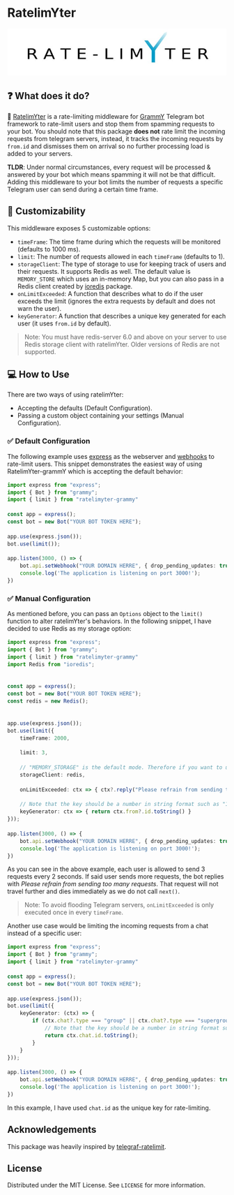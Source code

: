 # RatelimYter

<p align="center">
  <a href="https://github.com/Amir-Zouerami/ratelimYter-grammY">
    <img src="./RATE_LIMYTER.jpg" alt="ratelimYter Logo">
  </a>
</p>

## ❓ What does it do?

🔌 [RatelimYter](https://github.com/Amir-Zouerami/ratelimYter-grammY) is a rate-limiting middleware for [GrammY](https://grammy.dev/) Telegram bot framework to rate-limit users and stop them from spamming requests to your bot. You should note that this package **does not** rate limit the incoming requests from telegram servers, instead, it tracks the incoming requests by `from.id` and dismisses them on arrival so no further processing load is added to your servers.

**TLDR**: Under normal circumstances, every request will be processed & answered by your bot which means spamming it will not be that difficult. Adding this middleware to your bot limits the number of requests a specific Telegram user can send during a certain time frame.

## 🔧 Customizability
This middleware exposes 5 customizable options:
- `timeFrame`: The time frame during which the requests will be monitored (defaults to 1000 ms).
- `limit`: The number of requests allowed in each `timeFrame` (defaults to 1).
- `storageClient`: The type of storage to use for keeping track of users and their requests. It supports Redis as well. The default value is `MEMORY_STORE` which uses an in-memory Map, but you can also pass in a Redis client created by [ioredis](https://github.com/luin/ioredis) package.
- `onLimitExceeded`: A function that describes what to do if the user exceeds the limit (ignores the extra requests by default and does not warn the user).
- `keyGenerator`: A function that describes a unique key generated for each user (it uses `from.id` by default).

> Note: You must have redis-server 6.0 and above on your server to use Redis storage client with ratelimYter. Older versions of Redis are not supported.

## 💻 How to Use
There are two ways of using ratelimYter:
- Accepting the defaults (Default Configuration).
- Passing a custom object containing your settings (Manual Configuration).

### ✅ Default Configuration

The following example uses [express](https://github.com/expressjs/express) as the webserver and [webhooks](https://grammy.dev/guide/deployment-types.html) to rate-limit users. This snippet demonstrates the easiest way of using RatelimYter-grammY which is accepting the default behavior:

``` typescript
import express from "express";
import { Bot } from "grammy";
import { limit } from "ratelimyter-grammy"

const app = express();
const bot = new Bot("YOUR BOT TOKEN HERE");

app.use(express.json());
bot.use(limit());

app.listen(3000, () => {
    bot.api.setWebhook("YOUR DOMAIN HERRE", { drop_pending_updates: true });
    console.log('The application is listening on port 3000!');
})
```

### ✅ Manual Configuration

As mentioned before, you can pass an `Options` object to the `limit()` function to alter ratelimYter's behaviors. In the following snippet, I have decided to use Redis as my storage option:

``` typescript
import express from "express";
import { Bot } from "grammy";
import { limit } from "ratelimyter-grammy"
import Redis from "ioredis";


const app = express();
const bot = new Bot("YOUR BOT TOKEN HERE");
const redis = new Redis();


app.use(express.json());
bot.use(limit({
    timeFrame: 2000,

    limit: 3,

    // "MEMORY_STORAGE" is the default mode. Therefore if you want to use Redis, do not pass storageClient at all.
    storageClient: redis,

    onLimitExceeded: ctx => { ctx?.reply("Please refrain from sending too many requests!") },

    // Note that the key should be a number in string format such as "123456789"
    keyGenerator: ctx => { return ctx.from?.id.toString() }
}));

app.listen(3000, () => {
    bot.api.setWebhook("YOUR DOMAIN HERRE", { drop_pending_updates: true });
    console.log('The application is listening on port 3000!');
})
```
As you can see in the above example, each user is allowed to send 3 requests every 2 seconds. If said user sends more requests, the bot replies with _Please refrain from sending too many requests_. That request will not travel further and dies immediately as we do not call `next()`.

> Note: To avoid flooding Telegram servers, `onLimitExceeded` is only executed once in every `timeFrame`.

Another use case would be limiting the incoming requests from a chat instead of a specific user:
``` typescript
import express from "express";
import { Bot } from "grammy";
import { limit } from "ratelimyter-grammy"

const app = express();
const bot = new Bot("YOUR BOT TOKEN HERE");

app.use(express.json());
bot.use(limit({
    keyGenerator: (ctx) => {
        if (ctx.chat?.type === "group" || ctx.chat?.type === "supergroup") {
            // Note that the key should be a number in string format such as "123456789"
            return ctx.chat.id.toString();
        }
    }
}));

app.listen(3000, () => {
    bot.api.setWebhook("YOUR DOMAIN HERRE", { drop_pending_updates: true });
    console.log('The application is listening on port 3000!');
})
```
In this example, I have used `chat.id` as the unique key for rate-limiting.

## Acknowledgements
This package was heavily inspired by [telegraf-ratelimit](https://github.com/telegraf/telegraf-ratelimit).

## License
Distributed under the MIT License. See `LICENSE` for more information.